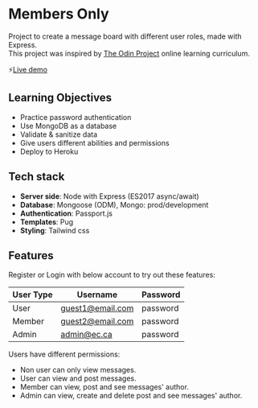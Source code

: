 # Members Only

Project to create a message board with different user roles, made with Express.  
This project was inspired by [The Odin Project](https://www.theodinproject.com/) online learning curriculum.

:zap:[Live demo](https://leoltl-exclusive-club.herokuapp.com/) 

## Learning Objectives
* Practice password authentication
* Use MongoDB as a database 
* Validate & sanitize data 
* Give users different abilities and permissions
* Deploy to Heroku

## Tech stack
- **Server side**: Node with Express (ES2017 async/await)
- **Database**: Mongoose (ODM), Mongo: prod/development
- **Authentication**: Passport.js
- **Templates**: Pug
- **Styling**: Tailwind css


## Features

Register or Login with below account to try out these features:

User Type | Username | Password
--- | --- | --- 
User | guest1@email.com | password
Member | guest2@email.com | password
Admin | admin@ec.ca | password

Users have different permissions:
* Non user can only view messages.
* User can view and post messages.
* Member can view, post and see messages' author.
* Admin can view, create and delete post and see messages' author.


